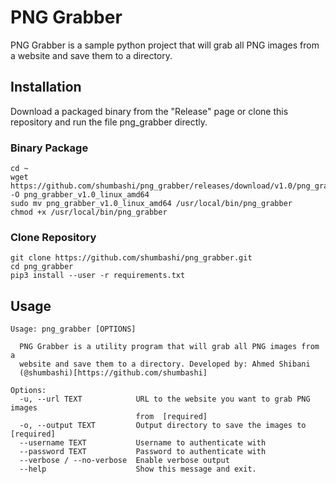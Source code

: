 # PNG Grabber

PNG Grabber is a sample python project that will grab all PNG images from a website and save them to a directory.

## Installation

Download a packaged binary from the "Release" page or clone this repository and run the file png_grabber directly.

### Binary Package

```
cd ~
wget https://github.com/shumbashi/png_grabber/releases/download/v1.0/png_grabber_linux_amd64 -O png_grabber_v1.0_linux_amd64
sudo mv png_grabber_v1.0_linux_amd64 /usr/local/bin/png_grabber
chmod +x /usr/local/bin/png_grabber
```

### Clone Repository

```
git clone https://github.com/shumbashi/png_grabber.git
cd png_grabber
pip3 install --user -r requirements.txt
```

## Usage

```
Usage: png_grabber [OPTIONS]

  PNG Grabber is a utility program that will grab all PNG images from a
  website and save them to a directory. Developed by: Ahmed Shibani
  (@shumbashi)[https://github.com/shumbashi]

Options:
  -u, --url TEXT            URL to the website you want to grab PNG images
                            from  [required]
  -o, --output TEXT         Output directory to save the images to  [required]
  --username TEXT           Username to authenticate with
  --password TEXT           Password to authenticate with
  --verbose / --no-verbose  Enable verbose output
  --help                    Show this message and exit.
```